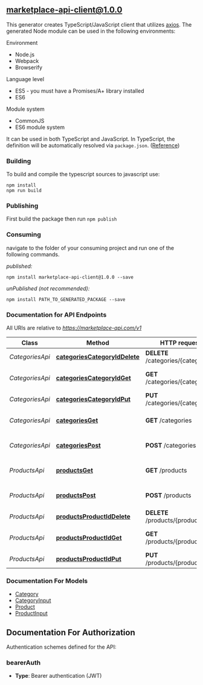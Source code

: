 ## marketplace-api-client@1.0.0

This generator creates TypeScript/JavaScript client that utilizes [axios](https://github.com/axios/axios). The generated Node module can be used in the following environments:

Environment
* Node.js
* Webpack
* Browserify

Language level
* ES5 - you must have a Promises/A+ library installed
* ES6

Module system
* CommonJS
* ES6 module system

It can be used in both TypeScript and JavaScript. In TypeScript, the definition will be automatically resolved via `package.json`. ([Reference](https://www.typescriptlang.org/docs/handbook/declaration-files/consumption.html))

### Building

To build and compile the typescript sources to javascript use:
```
npm install
npm run build
```

### Publishing

First build the package then run `npm publish`

### Consuming

navigate to the folder of your consuming project and run one of the following commands.

_published:_

```
npm install marketplace-api-client@1.0.0 --save
```

_unPublished (not recommended):_

```
npm install PATH_TO_GENERATED_PACKAGE --save
```

### Documentation for API Endpoints

All URIs are relative to *https://marketplace-api.com/v1*

Class | Method | HTTP request | Description
------------ | ------------- | ------------- | -------------
*CategoriesApi* | [**categoriesCategoryIdDelete**](docs/CategoriesApi.md#categoriescategoryiddelete) | **DELETE** /categories/{categoryId} | Видалити категорію
*CategoriesApi* | [**categoriesCategoryIdGet**](docs/CategoriesApi.md#categoriescategoryidget) | **GET** /categories/{categoryId} | Отримати категорію за ID
*CategoriesApi* | [**categoriesCategoryIdPut**](docs/CategoriesApi.md#categoriescategoryidput) | **PUT** /categories/{categoryId} | Оновити категорію
*CategoriesApi* | [**categoriesGet**](docs/CategoriesApi.md#categoriesget) | **GET** /categories | Отримати список категорій
*CategoriesApi* | [**categoriesPost**](docs/CategoriesApi.md#categoriespost) | **POST** /categories | Створити нову категорію
*ProductsApi* | [**productsGet**](docs/ProductsApi.md#productsget) | **GET** /products | Отримати список продуктів
*ProductsApi* | [**productsPost**](docs/ProductsApi.md#productspost) | **POST** /products | Створити новий продукт
*ProductsApi* | [**productsProductIdDelete**](docs/ProductsApi.md#productsproductiddelete) | **DELETE** /products/{productId} | Видалити продукт
*ProductsApi* | [**productsProductIdGet**](docs/ProductsApi.md#productsproductidget) | **GET** /products/{productId} | Отримати продукт за ID
*ProductsApi* | [**productsProductIdPut**](docs/ProductsApi.md#productsproductidput) | **PUT** /products/{productId} | Оновити продукт


### Documentation For Models

 - [Category](docs/Category.md)
 - [CategoryInput](docs/CategoryInput.md)
 - [Product](docs/Product.md)
 - [ProductInput](docs/ProductInput.md)


<a id="documentation-for-authorization"></a>
## Documentation For Authorization


Authentication schemes defined for the API:
<a id="bearerAuth"></a>
### bearerAuth

- **Type**: Bearer authentication (JWT)


